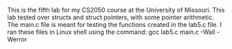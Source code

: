 This is the fifth lab for my CS2050 course at the University of Missouri.
This lab tested over structs and struct pointers, with some pointer arithmetic.
The main.c file is meant for testing the functions created in the lab5.c file.
I ran these files in Linux shell using the command: gcc lab5.c main.c -Wall -Werror
